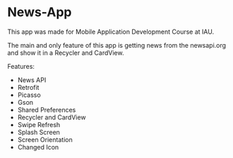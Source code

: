 # News-App

This app was made for Mobile Application Development Course at IAU.

The main and only feature of this app is getting news from the newsapi.org and show it in a Recycler and CardView.

Features:
- News API
- Retrofit
- Picasso
- Gson
- Shared Preferences
- Recycler and CardView
- Swipe Refresh
- Splash Screen
- Screen Orientation
- Changed Icon

